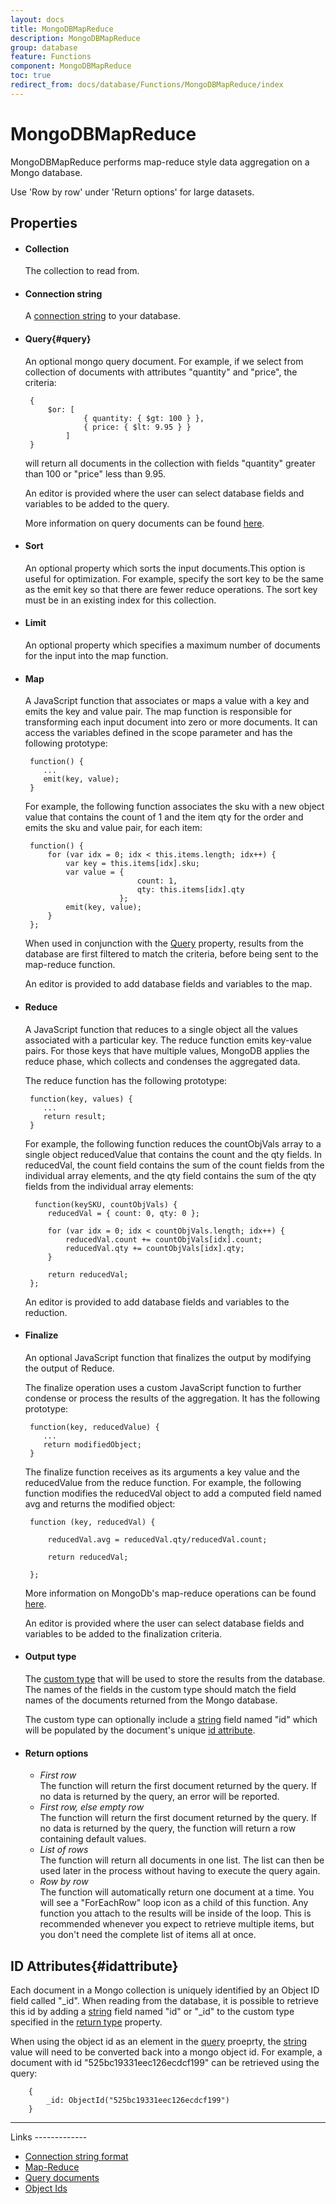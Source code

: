 ```yaml
---
layout: docs
title: MongoDBMapReduce
description: MongoDBMapReduce
group: database
feature: Functions
component: MongoDBMapReduce
toc: true
redirect_from: docs/database/Functions/MongoDBMapReduce/index
---
```

MongoDBMapReduce
===========

MongoDBMapReduce performs map-reduce style data aggregation on a Mongo database.

<span class="recommendation">Use 'Row by row' under 'Return options' for large datasets.</span>

Properties
----------

-  #### Collection

    The collection to read from.

-  #### Connection string

    A [connection string](http://docs.mongodb.org/manual/reference/connection-string/) to your database.

-  #### Query{#query}

    An optional mongo query document. For example, if we select from collection of documents with attributes
    "quantity" and "price", the criteria:
    
        { 
            $or: [
                    { quantity: { $gt: 100 } },
                    { price: { $lt: 9.95 } }
                ]
        }

    will return all documents in the collection with fields "quantity"
    greater than 100 or "price" less than 9.95.

    An editor is provided where the user can select database fields and variables to be added to the query.

    More information on query documents can be found [here](http://docs.mongodb.org/manual/tutorial/query-documents/).

-  #### Sort

    An optional property which sorts the input documents.This option is useful for optimization. For example, specify the sort key to be the same as the emit key so that there are fewer reduce operations. The sort key must be in an existing index for this collection.

-  #### Limit

    An optional property which specifies a maximum number of documents for the input into the map function.

-  #### Map

    A JavaScript function that associates or maps a value with a key and emits the key and value pair. The map function is responsible for transforming each input document into zero or more documents.
    It can access the variables defined in the scope parameter and has the following prototype:

        function() {
           ...
           emit(key, value);
        }

    For example, the following function associates the sku with a new object value that contains the count of 1 and the item qty for the order and emits the sku and value pair, for each item:

        function() {
	        for (var idx = 0; idx < this.items.length; idx++) {
		        var key = this.items[idx].sku;
		        var value = {
						        count: 1,
						        qty: this.items[idx].qty
					        };
		        emit(key, value);
	        }
        };

    When used in conjunction with the [Query](#query) property,
    results from the database are first filtered to match the criteria,
    before being sent to the map-reduce function.

    An editor is provided to add database fields and variables to the map.

-  #### Reduce
    	
    A JavaScript function that reduces to a single object all the values associated with a 
    particular key. The reduce function emits key-value pairs. For those keys that have multiple values, 
    MongoDB applies the reduce phase, which collects and condenses the aggregated data. 

    The reduce function has the following prototype:

        function(key, values) {
           ...
           return result;
        }

    For example, the following function reduces the countObjVals array to a single object reducedValue that contains the count and the qty fields. In reducedVal, the count field contains the sum of the count fields from the individual array elements, and the qty field contains the sum of the qty fields from the individual array elements:

         function(keySKU, countObjVals) {
	        reducedVal = { count: 0, qty: 0 };

	        for (var idx = 0; idx < countObjVals.length; idx++) {
		        reducedVal.count += countObjVals[idx].count;
		        reducedVal.qty += countObjVals[idx].qty;
	        }

	        return reducedVal;
        };

    An editor is provided to add database fields and variables to the reduction.

-  #### Finalize

    An optional JavaScript function that finalizes the output by modifying the output of Reduce.

    The finalize operation uses a custom JavaScript function to further condense or process the results of the aggregation. 
    It has the following prototype:

        function(key, reducedValue) {
           ...
           return modifiedObject;
        }

    The finalize function receives as its arguments a key value and the reducedValue from the reduce function. For example, the following function modifies the reducedVal object to add a computed field named avg and returns the modified object:

        function (key, reducedVal) {

	        reducedVal.avg = reducedVal.qty/reducedVal.count;

	        return reducedVal;

        };

    More information on MongoDb's map-reduce operations can be
    found [here](https://docs.mongodb.com/manual/reference/method/db.collection.mapReduce/).

    An editor is provided where the user can select database fields and variables to be added to the finalization criteria.


-  #### Output type

    The [custom type](https://linx.software/plugins/BuiltIn/Types/CustomType/) that will be used to store the
    results from the database. The names of the fields in the custom
    type should match the field names of the documents returned from the
    Mongo database.

    The custom type can optionally include a [string](https://linx.software/plugins/BuiltIn/Types/String/)
    field named "id" which will be populated by the document's unique
    [id attribute](#idattribute).

- #### Return options

    - *First row*  
        The function will return the first document returned by the query. If
        no data is returned by the query, an error will be reported.
    - *First row, else empty row*  
        The function will return the first document returned by the query. If
        no data is returned by the query, the function will return a row
        containing default values.
    - *List of rows*  
        The function will return all documents in one list. The list can then
        be used later in the process without having to execute the query
        again.
    - *Row by row*  
        The function will automatically return one document at a time. You
        will see a "ForEachRow" loop icon as a child of this function.
        Any function you attach to the results will be inside of the
        loop. This is recommended whenever you expect to retrieve
        multiple items, but you don't need the complete list of items
        all at once.

ID Attributes{#idattribute}
-------------

Each document in a Mongo collection is uniquely identified by an Object
ID field called "\_id". When reading from the database, it is possible to retrieve this id by adding a [string](https://linx.software/plugins/BuiltIn/Types/String/) field named "id" or "\_id" to the custom type specified in the [return type](#ReturnType) property.

When using the object id as an element in the [query](#query)
proeprty, the [string](https://linx.software/plugins/BuiltIn/Types/String/) value will need to be converted back
into a mongo object id. For example, a document with id
"525bc19331eec126ecdcf199" can be retrieved using the query:

        { 
            _id: ObjectId("525bc19331eec126ecdcf199")
        }

<hr>
Links
-------------

- [Connection string format](http://docs.mongodb.org/manual/reference/connection-string/)
- [Map-Reduce](https://docs.mongodb.com/manual/reference/method/db.collection.mapReduce/)
- [Query documents](http://docs.mongodb.org/manual/tutorial/query-documents/)
- [Object Ids](http://docs.mongodb.org/manual/reference/object-id/)  
